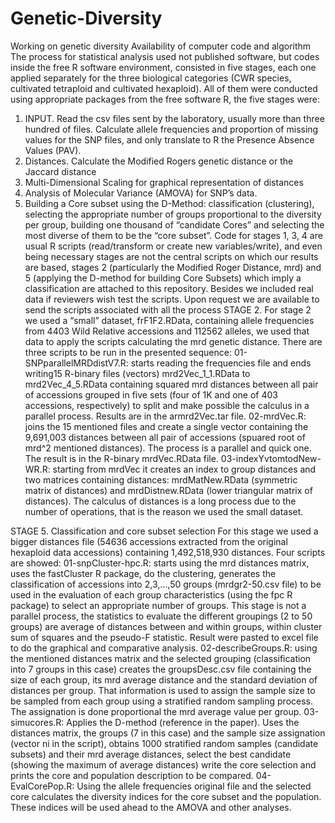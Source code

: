 # Genetic-Diversity
Working on genetic diversity
Availability of computer code and algorithm
The process for statistical analysis used not published software, but codes inside the free R software environment, consisted in five  stages, each one applied separately for the three biological categories (CWR species, cultivated tetraploid and cultivated hexaploid). All of them were conducted using appropriate packages from the free software R, the five stages were:
1.	INPUT. Read the csv files sent by the laboratory, usually more than three hundred of files. Calculate allele frequencies and proportion of missing values for the SNP files, and only translate to R the Presence Absence Values (PAV).
2.	Distances. Calculate the Modified Rogers genetic distance or the Jaccard distance
3.	Multi-Dimensional Scaling for graphical representation of distances
4.	Analysis of Molecular Variance (AMOVA) for SNP’s data.
5.	Building a Core subset using the D-Method: classification (clustering), selecting the appropriate number of groups proportional to the diversity per group, building one thousand of “candidate Cores” and  selecting the most diverse of them to be the “core subset”.
Code for stages 1, 3, 4 are usual R scripts (read/transform or create new variables/write), and even being necessary stages are not the central scripts on which our results are based, stages 2 (particularly the Modified Roger Distance, mrd) and 5 (applying the D-method for building Core Subsets) which imply a classification are attached to this repository. Besides we included real data if reviewers wish test the scripts. Upon request we are available to send  the scripts associated with all the process 
STAGE 2.
For stage 2 we used a “small” dataset, frF1F2.RData, containing allele frequencies from 4403 Wild Relative accessions and 112562 alleles, we used that data to apply the scripts calculating the  mrd genetic distance. There are three scripts to be run in the presented sequence:
01-SNPparallelMRDdistV7.R: starts reading the frequencies file and ends writing15 R-binary files (vectors) mrd2Vec_1_1.RData to mrd2Vec_4_5.RData containing squared mrd distances between all pair of accessions grouped in five sets (four of 1K and one of 403 accessions, respectively) to split and make possible the calculus in a parallel process. Results are in the armrd2Vec.tar file.
02-mrdVec.R: joins the 15 mentioned files and create a single vector containing the 9,691,003 distances between all pair of accessions (spuared root of mrd^2 mentioned distances). The process is a parallel and quick one. The result is in the R-binary mrdVec.RData file.
03-indexYvtomtodNew-WR.R: starting from mrdVec it creates an index to group distances and two matrices containing distances: mrdMatNew.RData (symmetric matrix of distances) and mrdDistnew.RData (lower triangular matrix of distances).
The calculus of distances is a long process due to the number of operations, that is the reason we used the small dataset.

STAGE 5. Classification and core subset selection
For this stage we used a bigger distances file (54636 accessions extracted from the original hexaploid data accessions) containing 1,492,518,930 distances. Four scripts are showed:
01-snpCluster-hpc.R: starts using the mrd distances matrix, uses the fastCluster R package, do the clustering, generates the classification of accessions into 2,3,…,50 groups (mrdgr2-50.csv file) to be used in the evaluation of each group characteristics (using the fpc R package) to select  an appropriate number of groups. This stage is not a parallel process, the statistics to evaluate the different groupings (2 to 50 groups) are average of distances between and within groups, within cluster sum of squares and the pseudo-F statistic. Result were pasted to excel file to do the graphical and comparative analysis. 
02-describeGroups.R: using the mentioned distances matrix and the selected grouping (classification into 7 groups in this case)  creates the groupsDesc.csv file containing the size of each group, its mrd average distance and the standard deviation of distances per group. That information is used to assign the sample size to be sampled from each group using a stratified random sampling process. The assignation is done proportional the mrd average value per group.
03-simucores.R: Applies the D-method (reference in the paper). Uses the distances matrix, the groups (7 in this case) and the sample size assignation (vector ni in the script), obtains 1000 stratified random samples (candidate subsets) and their mrd average distances, select the best candidate (showing the maximum of average distances) write the core selection and prints the core and population description to be compared.
04-EvalCorePop.R: Using the allele frequencies original file and the selected core calculates the diversity indices for the core subset and the population. These indices will be used ahead to the AMOVA and other analyses.
